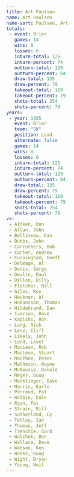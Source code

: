 ```yaml
---
title: Art Paulsen
name: Art Paulsen
name-sort: Paulsen, Art
totals:
 - event: Brier
   games: 14
   wins: 8
   losses: 6
   inturn-total: 125
   inturn-percent: 74
   outturn-total: 129
   outturn-percent: 84
   draw-total: 135
   draw-percent: 79
   takeout-total: 119
   takeout-percent: 79
   shots-total: 254
   shots-percent: 79
years:
 - year: 1985
   event: Brier
   team: "SK"
   position: Lead
   alternate: false
   games: 14
   wins: 8
   losses: 6
   inturn-total: 125
   inturn-percent: 74
   outturn-total: 129
   outturn-percent: 84
   draw-total: 135
   draw-percent: 79
   takeout-total: 119
   takeout-percent: 79
   shots-total: 254
   shots-percent: 79
vs:
 - Aitken, Don
 - Allan, John
 - Belliveau, Dan
 - Bubbs, John
 - Carruthers, Bob
 - Carter, Andrew
 - Cunningham, Geoff
 - Delmage, Al
 - Denis, Serge
 - Devlin, Paul
 - Dillon, Billy
 - Fletcher, Bill
 - Giles, Roy
 - Hackner, Al
 - Hakansson, Thomas
 - Hildebrand, Dan
 - Iverson, Dave
 - Kapicki, Ron
 - Lang, Rick
 - Lenz, Cliff
 - Likely, John
 - Lord, Lovel
 - MacLean, Rob
 - MacLean, Stuart
 - MacPhee, Peter
 - Matheson, Wayne
 - McKenzie, Donald
 - Meger, Doug
 - Merklinger, Dave
 - Morris, Earle
 - Perroud, Pat
 - Reibin, Dale
 - Ryan, Pat
 - Strain, Bill
 - Sutherland, Cy
 - Tetley, Ian
 - Thomas, Jeff
 - Trenchie, Gord
 - Walchuk, Don
 - Wallace, Dave
 - Watson, Ken
 - Weeks, Doug
 - Wight, Bryan
 - Young, Neil
---
```


